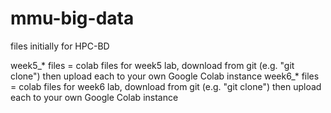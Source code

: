 # mmu-big-data
files initially for HPC-BD

week5_* files = colab files for week5 lab, download from git (e.g. "git clone") then upload each to your own Google Colab instance
week6_* files = colab files for week6 lab, download from git (e.g. "git clone") then upload each to your own Google Colab instance
